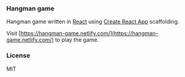 ### Hangman game
Hangman game written in [React](https://facebook.github.io/react/) using [Create React App](https://github.com/facebookincubator/create-react-app) scaffolding.

Visit [https://hangman-game.netlify.com/](https://hangman-game.netlify.com/) to play the game.

### License
MIT
